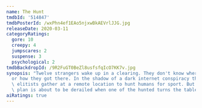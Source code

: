 ```yaml
---
name: The Hunt
tmdbId: '514847'
tmdbPosterId: /wxPhn4ef1EAo5njxwBkAEVrlJJG.jpg
releaseDate: 2020-03-11
categoryRatings:
  gore: 10
  creepy: 4
  jumpscares: 2
  suspense: 3
  psychological: 2
tmdbBackdropId: /9R2FuGT0BeZl8usfsfqIcO7KK7v.jpg
synopsis: "Twelve strangers wake up in a clearing. They don't know where they are\u2014\
  or how they got there. In the shadow of a dark internet conspiracy theory, ruthless\
  \ elitists gather at a remote location to hunt humans for sport. But their master\
  \ plan is about to be derailed when one of the hunted turns the tables on her pursuers."
aiRatings: true
---
```


